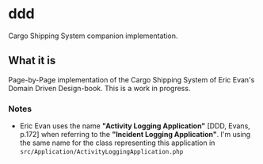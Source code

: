 # ddd
Cargo Shipping System companion implementation.

## What it is
Page-by-Page implementation of the Cargo Shipping System of Eric Evan's Domain Driven Design-book.
This is a work in progress.


### Notes
 - Eric Evan uses the name **"Activity Logging Application"** [DDD, Evans, p.172] when referring to the **"Incident Logging Application"**. I'm  using the same name for the class representing this application in `src/Application/ActivityLoggingApplication.php`